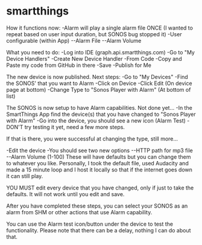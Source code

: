 # smartthings

How it functions now:
-Alarm will play a single alarm file ONCE (I wanted to repeat based on user input duration, but SONOS bug stopped it)
-User configurable (within App)
--Alarm File
--Alarm Volume

What you need to do:
-Log into IDE (graph.api.smartthings.com)
-Go to "My Device Handlers"
-Create New Device Handler
-From Code
-Copy and Paste my code from GitHub in there
-Save
-Publish for Me

The new device is now published. Next steps:
-Go to "My Devices"
-Find the SONOS' that you want to Alarm
-Click on Device
-Click Edit (On device page at bottom)
-Change Type to "Sonos Player with Alarm" (At bottom of list)

The SONOS is now setup to have Alarm capabilities. Not done yet...
-In the SmartThings App find the device(s) that you have changed to "Sonos Player with Alarm"
-Go into the device, you should see a new icon (Alarm Test)
-DON'T try testing it yet, need a few more steps.

If that is there, you were successful at changing the type, still more...

-Edit the device
-You should see two new options
--HTTP path for mp3 file
--Alarm Volume (1-100)
These will have defaults but you can change them to whatever you like. Personally, I took the default file, used Audacity and made a 15 minute loop and I host it locally so that if the internet goes down it can still play.

YOU MUST edit every device that you have changed, only if just to take the defaults. It will not work until you edit and save.

After you have completed these steps, you can select your SONOS as an alarm from SHM or other actions that use Alarm capability.

You can use the Alarm test icon/button under the device to test the functionality. Please note that there can be a delay, nothing I can do about that.
